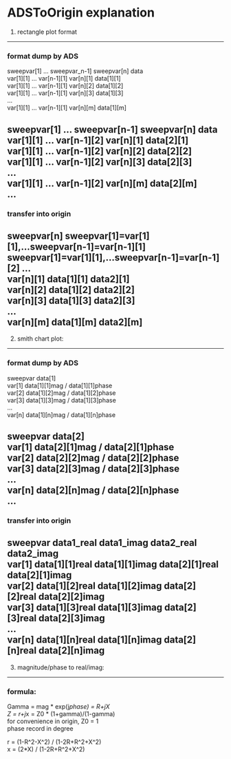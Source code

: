 ADSToOrigin explanation
=======================

1. rectangle plot format
------------------------
### format dump by ADS
sweepvar[1] ... sweepvar_n-1] sweepvar[n] data   
var[1][1]    ... var[n-1][1]     var[n][1]    data[1][1]  
var[1][1]    ... var[n-1][1]     var[n][2]    data[1][2]  
var[1][1]    ... var[n-1][1]     var[n][3]    data[1][3]  
...  
var[1][1]    ... var[n-1][1]     var[n][m]    data[1][m]  
  
sweepvar[1] ... sweepvar[n-1] sweepvar[n] data     
var[1][1]    ... var[n-1][2]     var[n][1]    data[2][1]  
var[1][1]    ... var[n-1][2]     var[n][2]    data[2][2]  
var[1][1]    ... var[n-1][2]     var[n][3]    data[2][3]  
...  
var[1][1]    ... var[n-1][2]     var[n][m]    data[2][m]  
...  
------
### transfer into origin
sweepvar[n] sweepvar[1]=var[1][1],...sweepvar[n-1]=var[n-1][1] sweepvar[1]=var[1][1],...sweepvar[n-1]=var[n-1][2] ...  
var[n][1]    data[1][1]    data2][1]  
var[n][2]    data[1][2]    data2][2]  
var[n][3]    data[1][3]    data2][3]  
...  
var[n][m]    data[1][m]    data2][m]  
------

2. smith chart plot:
--------------------
### format dump by ADS
sweepvar data[1]  
var[1]     data[1][1]mag / data[1][1]phase  
var[2]     data[1][2]mag / data[1][2]phase  
var[3]     data[1][3]mag / data[1][3]phase  
...  
var[n]     data[1][n]mag / data[1][n]phase  
  
sweepvar data[2]  
var[1]     data[2][1]mag / data[2][1]phase  
var[2]     data[2][2]mag / data[2][2]phase  
var[3]     data[2][3]mag / data[2][3]phase  
...  
var[n]     data[2][n]mag / data[2][n]phase  
...  
------
### transfer into origin
sweepvar data1_real       data1_imag       data2_real       data2_imag  
var[1]   data[1][1]real   data[1][1]imag   data[2][1]real   data[2][1]imag  
var[2]   data[1][2]real   data[1][2]imag   data[2][2]real   data[2][2]imag  
var[3]   data[1][3]real   data[1][3]imag   data[2][3]real   data[2][3]imag  
...  
var[n]   data[1][n]real   data[1][n]imag   data[2][n]real   data[2][n]imag  
------

3. magnitude/phase to real/imag:
--------------------------------
### formula:

Gamma = mag * exp(j*phase) = R+jX  
Z = r+j*x = Z0 * (1+gamma)/(1-gamma)  
for convenience in origin, Z0 = 1  
phase record in degree  

r = (1-R^2-X^2) / (1-2R+R^2+X^2)  
x = (2*X) / (1-2R+R^2+X^2)  
